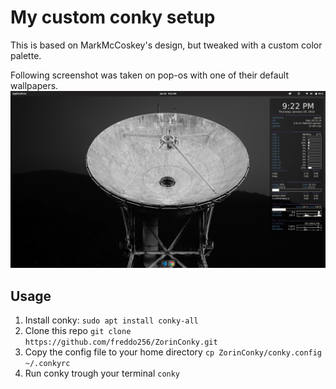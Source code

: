 # My custom conky setup
This is based on MarkMcCoskey's design, but tweaked with a custom color palette.

Following screenshot was taken on pop-os with one of their default wallpapers.
![my-desktop](desktop.png "my desktop")

## Usage
1. Install conky: `sudo apt install conky-all`
2. Clone this repo `git clone https://github.com/freddo256/ZorinConky.git`
3. Copy the config file to your home directory `cp ZorinConky/conky.config ~/.conkyrc`
4. Run conky trough your terminal `conky`